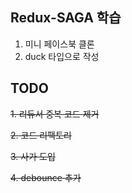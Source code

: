 ## Redux-SAGA 학습

1. 미니 페이스북 클론
2. duck 타입으로 작성

## TODO

~~1. 리듀서 중복 코드 제거~~

~~2. 코드 리팩토리~~

~~3. 사가 도입~~

~~4. debounce 추가~~
